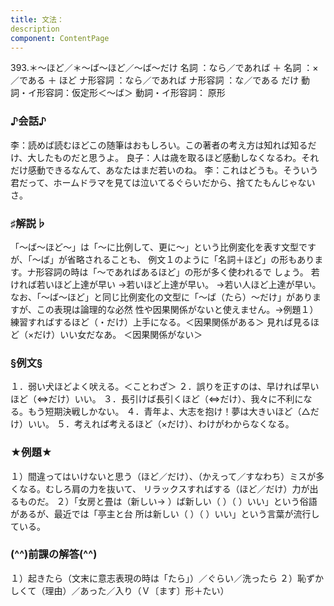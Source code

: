 ```yaml
---
title: 文法：
description
component: ContentPage
---
```



393.＊～ほど／＊～ば～ほど／～ば～だけ
名詞 ：なら／であれば ＋ 名詞 ：×／である ＋ ほど
ナ形容詞 ：なら／であれば ナ形容詞 ：な／である だけ
動詞・イ形容詞：仮定形＜～ば＞ 動詞・イ形容詞： 原形  
### ♪会話♪
李：読めば読むほどこの随筆はおもしろい。この著者の考え方は知れば知るだけ、大したものだと思うよ。 良子：人は歳を取るほど感動しなくなるわ。それだけ感動できるなんて、あなたはまだ若いのね。
李：これはどうも。そういう君だって、ホームドラマを見ては泣いてるぐらいだから、捨てたもんじゃないさ。
### ♯解説♭
「～ば～ほど～」は「～に比例して、更に～」という比例変化を表す文型ですが、「～ば」が省略されることも、 例文１のように「名詞＋ほど」の形もあります。ナ形容詞の時は「～であればあるほど」の形が多く使われるで しょう。
若ければ若いほど上達が早い
→若いほど上達が早い。
→若い人ほど上達が早い。 なお、「～ば～ほど」と同じ比例変化の文型に「～ば（たら）～だけ」がありますが、この表現は論理的な必然
性や因果関係がないと使えません。→例題１）
練習すればするほど（・だけ）上手になる。＜因果関係がある＞ 見れば見るほど（×だけ）いい女だなあ。 ＜因果関係がない＞
### §例文§
１．弱い犬ほどよく吠える。＜ことわざ＞
２．誤りを正すのは、早ければ早いほど（⇔だけ）いい。
３．長引けば長引くほど（⇔だけ）、我々に不利になる。もう短期決戦しかない。
４．青年よ、大志を抱け！夢は大きいほど（△だけ）いい。
５．考えれば考えるほど（×だけ）、わけがわからなくなる。
### ★例題★
１）間違ってはいけないと思う（ほど／だけ）、（かえって／すなわち）ミスが多くなる。むしろ肩の力を抜いて、 リラックスすればする（ほど／だけ）力が出るものだ。
２）「女房と畳は（新しい→ ）ば新しい（ ）（ ）いい」という俗語があるが、最近では「亭主と台 所は新しい（ ）（ ）いい」という言葉が流行している。
### (^^)前課の解答(^^)
１）起きたら（文末に意志表現の時は「たら」）／ぐらい／洗ったら
２）恥ずかしくて（理由）／あった／入り（Ｖ〔ます〕形＋たい）
